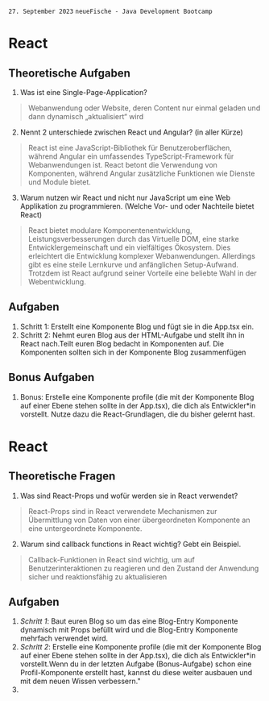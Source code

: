 `27. September 2023` `neueFische - Java Development Bootcamp`
# React
## Theoretische Aufgaben
1. Was ist eine Single-Page-Application?
> Webanwendung oder Website, deren Content nur einmal geladen und dann dynamisch „aktualisiert“ wird
2. Nennt 2 unterschiede zwischen React und Angular? (in aller Kürze)
> React ist eine JavaScript-Bibliothek für Benutzeroberflächen, während Angular ein umfassendes TypeScript-Framework für Webanwendungen ist. React betont die Verwendung von Komponenten, während Angular zusätzliche Funktionen wie Dienste und Module bietet.
3. Warum nutzen wir React und nicht nur JavaScript um eine Web Applikation zu programmieren. (Welche Vor- und oder Nachteile bietet React)
> React bietet modulare Komponentenentwicklung, Leistungsverbesserungen durch das Virtuelle DOM, eine starke Entwicklergemeinschaft und ein vielfältiges Ökosystem. Dies erleichtert die Entwicklung komplexer Webanwendungen. Allerdings gibt es eine steile Lernkurve und anfänglichen Setup-Aufwand. Trotzdem ist React aufgrund seiner Vorteile eine beliebte Wahl in der Webentwicklung.
## Aufgaben
1. Schritt 1: Erstellt eine Komponente Blog und fügt sie in die App.tsx ein.
2. Schritt 2: Nehmt euren Blog aus der HTML-Aufgabe und stellt ihn in React nach.Teilt euren Blog bedacht in Komponenten auf. Die Komponenten sollten sich in der Komponente Blog zusammenfügen
## Bonus Aufgaben
1. Bonus: Erstelle eine Komponente profile (die mit der Komponente Blog auf einer Ebene stehen sollte in der App.tsx), die dich als Entwickler*in vorstellt. Nutze dazu die React-Grundlagen, die du bisher gelernt hast.

# React
## Theoretische Fragen
1. Was sind React-Props und wofür werden sie in React verwendet?
> React-Props sind in React verwendete Mechanismen zur Übermittlung von Daten von einer übergeordneten Komponente an eine untergeordnete Komponente.
2. Warum sind callback functions in React wichtig? Gebt ein Beispiel.
> Callback-Funktionen in React sind wichtig, um auf Benutzerinteraktionen zu reagieren und den Zustand der Anwendung sicher und reaktionsfähig zu aktualisieren
## Aufgaben
1. _Schritt 1_: Baut euren Blog so um das eine Blog-Entry Komponente dynamisch mit Props befüllt wird und die Blog-Entry Komponente mehrfach verwendet wird.
2. _Schritt 2_: Erstelle eine Komponente profile (die mit der Komponente Blog auf einer Ebene stehen sollte in der App.tsx), die dich als Entwickler*in vorstellt.Wenn du in der letzten Aufgabe (Bonus-Aufgabe) schon eine Profil-Komponente erstellt hast, kannst du diese weiter ausbauen und mit dem neuen Wissen verbessern."
3. 